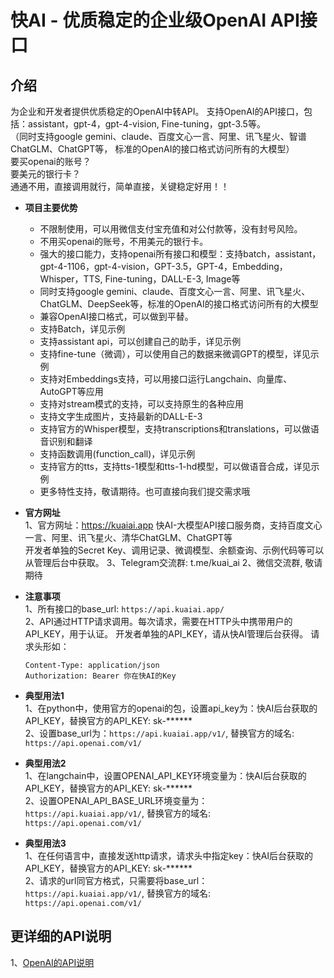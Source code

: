 # 快AI - 优质稳定的企业级OpenAI API接口

## 介绍
为企业和开发者提供优质稳定的OpenAI中转API。
支持OpenAI的API接口，包括：assistant，gpt-4，gpt-4-vision, Fine-tuning，gpt-3.5等。 <br>
（同时支持google gemini、claude、百度文心一言、阿里、讯飞星火、智谱ChatGLM、ChatGPT等， 标准的OpenAI的接口格式访问所有的大模型）<br>
要买openai的账号？      
要美元的银行卡？        
通通不用，直接调用就行，简单直接，关键稳定好用！！

- **项目主要优势**  
  * 不限制使用，可以用微信支付宝充值和对公付款等，没有封号风险。
  * 不用买openai的账号，不用美元的银行卡。  
  * 强大的接口能力，支持openai所有接口和模型：支持batch，assistant，gpt-4-1106，gpt-4-vision，GPT-3.5，GPT-4，Embedding，Whisper，TTS, Fine-tuning，DALL-E-3, Image等
  * 同时支持google gemini、claude、百度文心一言、阿里、讯飞星火、ChatGLM、DeepSeek等，标准的OpenAI的接口格式访问所有的大模型      
  * 兼容OpenAI接口格式，可以做到平替。
  * 支持Batch，详见示例
  * 支持assistant api，可以创建自己的助手，详见示例
  * 支持fine-tune（微调），可以使用自己的数据来微调GPT的模型，详见示例
  * 支持对Embeddings支持，可以用接口运行Langchain、向量库、AutoGPT等应用  
  * 支持对stream模式的支持，可以支持原生的各种应用   
  * 支持文字生成图片，支持最新的DALL-E-3   
  * 支持官方的Whisper模型，支持transcriptions和translations，可以做语音识别和翻译   
  * 支持函数调用(function_call)，详见示例
  * 支持官方的tts，支持tts-1模型和tts-1-hd模型，可以做语音合成，详见示例 
  * 更多特性支持，敬请期待。也可直接向我们提交需求哦  

- **官方网址**   
1、官方网址：https://kuaiai.app
   快AI-大模型API接口服务商，支持百度文心一言、阿里、讯飞星火、清华ChatGLM、ChatGPT等   
   开发者单独的Secret Key、调用记录、微调模型、余额查询、示例代码等可以从管理后台中获取。
3、Telegram交流群: t.me/kuai_ai
2、微信交流群, 敬请期待


- **注意事项**   
1、所有接口的base_url: `https://api.kuaiai.app/`<br>
2、API通过HTTP请求调用。每次请求，需要在HTTP头中携带用户的API_KEY，用于认证。 开发者单独的API_KEY，请从快AI管理后台获得。 请求头形如：  
  ```
  Content-Type: application/json
  Authorization: Bearer 你在快AI的Key
  ```

- **典型用法1**    
1、在python中，使用官方的openai的包，设置api_key为：快AI后台获取的API_KEY，替换官方的API_KEY: sk-****** <br>
2、设置base_url为：`https://api.kuaiai.app/v1/`,  替换官方的域名:  `https://api.openai.com/v1/` <br>


- **典型用法2**    
1、在langchain中，设置OPENAI_API_KEY环境变量为：快AI后台获取的API_KEY，替换官方的API_KEY: sk-****** <br>
2、设置OPENAI_API_BASE_URL环境变量为：`https://api.kuaiai.app/v1/`, 替换官方的域名: `https://api.openai.com/v1/`<br>

- **典型用法3**    
1、在任何语言中，直接发送http请求，请求头中指定key：快AI后台获取的API_KEY，替换官方的API_KEY: sk-****** <br>
2、请求的url同官方格式，只需要将base_url：`https://api.kuaiai.app/v1/`, 替换官方的域名:  `https://api.openai.com/v1/` <br>

## 更详细的API说明 ## 
1、[OpenAI的API说明](https://github.com/kuai-ai/kuaiai-api/blob/main/openai%E6%8E%A5%E5%8F%A3%E8%AF%B4%E6%98%8E.md)<br>
